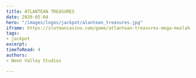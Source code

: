 ```yaml
---
title: ATLANTEAN TREASURES
date: 2020-05-04
hero: "/images/logos/jackpot/alantean_treasures.jpg"
iframe: https://slotmancasino.com/game/atlantean-treasures-mega-moolah
tags:
- jackpot
excerpt: 
timeToRead: 4
authors:
- Neon Valley Studios

---
```

